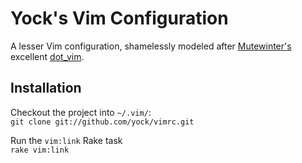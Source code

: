 Yock's Vim Configuration
========================

A lesser Vim configuration, shamelessly modeled after [Mutewinter's](http://twitter.com/mutewinter) excellent [dot_vim](https://github.com/mutewinter/dot_vim).

Installation
------------

Checkout the project into `~/.vim/`:<br />
`git clone git://github.com/yock/vimrc.git`

Run the `vim:link` Rake task<br />
`rake vim:link`
